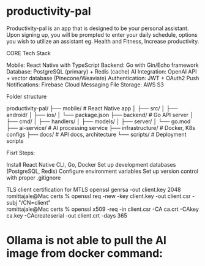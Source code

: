 # productivity-pal

Productivity-pal is an app that is designed to be your personal assistant.
Upon signing up, you will be prompted to enter your daily schedule, options you wish to utilize an assistant eg. Health and Fitness, Increase productivity.


CORE Tech Stack

Mobile: React Native with TypeScript
Backend: Go with Gin/Echo framework
Database: PostgreSQL (primary) + Redis (cache)
AI Integration: OpenAI API + vector database (Pinecone/Weaviate)
Authentication: JWT + OAuth2
Push Notifications: Firebase Cloud Messaging
File Storage: AWS S3 


Folder structure

productivity-pal/
├── mobile/                 # React Native app
│   ├── src/
│   ├── android/
│   ├── ios/
│   └── package.json
├── backend/               # Go API server
│   ├── cmd/
│   ├── handlers/
│   ├── models/
│   ├── server/
│   └── go.mod
├── ai-service/           # AI processing service
├── infrastructure/       # Docker, K8s configs
├── docs/                # API docs, architecture
└── scripts/             # Deployment scripts


Fisrt Steps:

Install React Native CLI, Go, Docker
Set up development databases (PostgreSQL, Redis)
Configure environment variables
Set up version control with proper .gitignore


TLS client certification for MTLS 
openssl genrsa -out client.key 2048                                              
romittajale@Mac certs % openssl req -new -key client.key -out client.csr -subj "/CN=client"              
romittajale@Mac certs % openssl x509 -req -in client.csr -CA ca.crt -CAkey ca.key -CAcreateserial -out client.crt -days 365


# Ollama is not able to pull the AI image from docker command: 